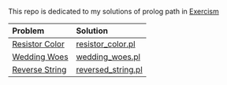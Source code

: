 This repo is dedicated to my solutions of prolog path in [Exercism](https://exercism.org/tracks/prolog/)


| Problem | Solution |
| :------ | :------- |
| [Resistor Color](https://exercism.org/tracks/prolog/exercises/resistor-color) | [resistor_color.pl](./resistor_color.pl) |
|[Wedding Woes](https://exercism.org/tracks/prolog/exercises/wedding-woes) | [wedding_woes.pl](./wedding_woes.pl) | 
|[Reverse String](https://exercism.org/tracks/prolog/exercises/reverse-string) | [reversed_string.pl](./reversed_string.pl) | 